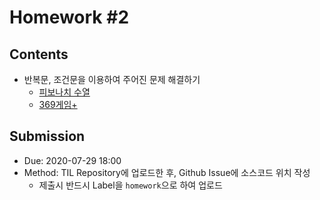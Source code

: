 # Homework #2

## Contents

- 반복문, 조건문을 이용하여 주어진 문제 해결하기
  - [피보나치 수열](src/Fibonacci.java)
  - [369게임+](src/ThreeSixNineAdvanced.java)

## Submission

- Due: 2020-07-29 18:00
- Method: TIL Repository에 업로드한 후, Github Issue에 소스코드 위치 작성
  - 제출시 반드시 Label을 `homework`으로 하여 업로드
